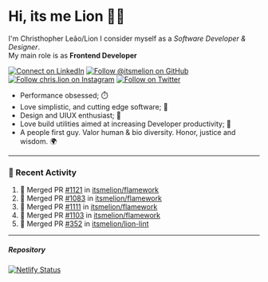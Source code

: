 # Hi, its me Lion 👋🦁

I'm Christhopher Leão/Lion
I consider myself as a _Software Developer & Designer_.<br/>My main role is as <b>Frontend Developer</b>
<br />

[![Connect on LinkedIn](https://img.shields.io/badge/--linkedin?label=LinkedIn&logo=LinkedIn&style=social)](https://www.linkedin.com/in/chrislion)
[![Follow @itsmelion on GitHub](https://img.shields.io/github/followers/itsmelion?label=follow%20%40itsmeLion&style=social)](https://github.com/itsmelion)
[![Follow chris.lion on Instagram](https://img.shields.io/badge/--instagram?label=@chris.lion&logo=Instagram&style=social)](https://instagram.com/chris.lion)
[![Follow on Twitter](https://img.shields.io/badge/--twitter?label=@ChrisLion_me&logo=Twitter&style=social)](https://twitter.com/chrislion_me)

- Performance obsessed; ⏱️
- Love simplistic, and cutting edge software; 📆
- Design and UIUX enthusiast; 🎨
- Love build utilities aimed at increasing Developer productivity; 🧰
- A people first guy. Valor human & bio diversity. Honor, justice and wisdom. 🌍

---
### 📰 Recent Activity

<!--START_SECTION:activity-->
1. 🎉 Merged PR [#1121](https://github.com/itsmelion/flamework/pull/1121) in [itsmelion/flamework](https://github.com/itsmelion/flamework)
2. 🎉 Merged PR [#1083](https://github.com/itsmelion/flamework/pull/1083) in [itsmelion/flamework](https://github.com/itsmelion/flamework)
3. 🎉 Merged PR [#1111](https://github.com/itsmelion/flamework/pull/1111) in [itsmelion/flamework](https://github.com/itsmelion/flamework)
4. 🎉 Merged PR [#1103](https://github.com/itsmelion/flamework/pull/1103) in [itsmelion/flamework](https://github.com/itsmelion/flamework)
5. 🎉 Merged PR [#352](https://github.com/itsmelion/lion-lint/pull/352) in [itsmelion/lion-lint](https://github.com/itsmelion/lion-lint)
<!--END_SECTION:activity-->

___

##### Repository
[![Netlify Status](https://api.netlify.com/api/v1/badges/9e2e6136-1ab9-42fc-8d4e-188512d5d841/deploy-status)](https://app.netlify.com/sites/lion-portfolio/deploys)
